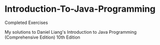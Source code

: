 # Introduction-To-Java-Programming
Completed Exercises

My solutions to Daniel Liang's Introduction to Java Programming (Comprehensive Edition) 10th Edition
